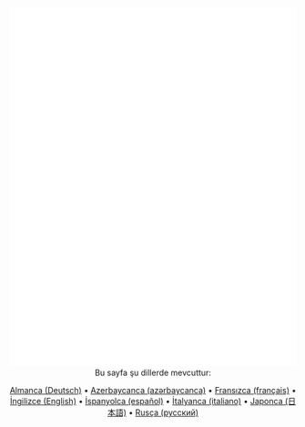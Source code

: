 <div align="center">
	<img src="README-tr.svg" alt="">
    <br />
    <footer>
        <span>Bu sayfa şu dillerde mevcuttur:</span><br />

[Almanca (Deutsch)](./README-de.md) • [Azerbaycanca (azərbaycanca)](./README-az.md) • [Fransızca (français)](./README-fr.md) • [İngilizce (English)](./README.md) • [İspanyolca (español)](./README-es.md) • [İtalyanca (italiano)](./README-it.md) • [Japonca (日本語)](./README-ja.md) • [Rusça (русский)](./README-ru.md)
    </footer>
</div>